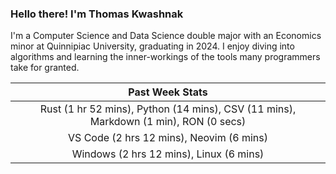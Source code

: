 
### Hello there! I'm Thomas Kwashnak

I'm a Computer Science and Data Science double major with an Economics
minor at Quinnipiac University, graduating in 2024.
I enjoy diving into algorithms and learning the inner-workings of the tools
many programmers take for granted.

| Past Week Stats |
| :---: |
| Rust (1 hr 52 mins), Python (14 mins), CSV (11 mins), Markdown (1 min), RON (0 secs) |
| VS Code (2 hrs 12 mins), Neovim (6 mins) |
| Windows (2 hrs 12 mins), Linux (6 mins) |

